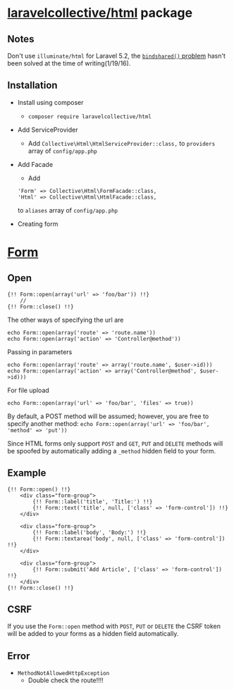 # [laravelcollective/html](https://laravelcollective.com/docs/5.2/html#installation) package

## Notes

Don't use `illuminate/html` for Laravel 5.2, the [`bindshared()` problem](http://stackoverflow.com/questions/34414389/fatalerrorexception-in-htmlserviceprovider-php-line-36-laravel) hasn't been solved at the time of writing(1/19/16).

## Installation

* Install using composer
    * `composer require laravelcollective/html`
* Add ServiceProvider
    * Add `Collective\Html\HtmlServiceProvider::class,` to `providers` array of `config/app.php`
* Add Facade
    * Add
    ```
    'Form' => Collective\Html\FormFacade::class,
    'Html' => Collective\Html\HtmlFacade::class,
    ```
    to `aliases` array of `config/app.php`

* Creating form

# [Form](https://laravelcollective.com/docs/5.2/html#installation)

## Open

```
{!! Form::open(array('url' => 'foo/bar')) !!}
    //
{!! Form::close() !!}
```

The other ways of specifying the url are
```
echo Form::open(array('route' => 'route.name'))
echo Form::open(array('action' => 'Controller@method'))
```

Passing in parameters
```
echo Form::open(array('route' => array('route.name', $user->id)))
echo Form::open(array('action' => array('Controller@method', $user->id)))
```

For file upload
```
echo Form::open(array('url' => 'foo/bar', 'files' => true))
```

By default, a POST method will be assumed; however, you are free to specify another method: `echo Form::open(array('url' => 'foo/bar', 'method' => 'put'))`

Since HTML forms only support `POST` and `GET`, `PUT` and `DELETE` methods will be spoofed by automatically adding a `_method` hidden field to your form.

## Example

```
{!! Form::open() !!}
    <div class="form-group">
        {!! Form::label('title', 'Title:') !!}
        {!! Form::text('title', null, ['class' => 'form-control']) !!}
    </div>

    <div class="form-group">
        {!! Form::label('body', 'Body:') !!}
        {!! Form::textarea('body', null, ['class' => 'form-control']) !!}
    </div>

    <div class="form-group">
        {!! Form::submit('Add Article', ['class' => 'form-control']) !!}
    </div>
{!! Form::close() !!}
```

## CSRF

If you use the `Form::open` method with `POST`, `PUT` or `DELETE` the CSRF token will be added to your forms as a hidden field automatically.

## Error

* `MethodNotAllowedHttpException`
    * Double check the route!!!!
